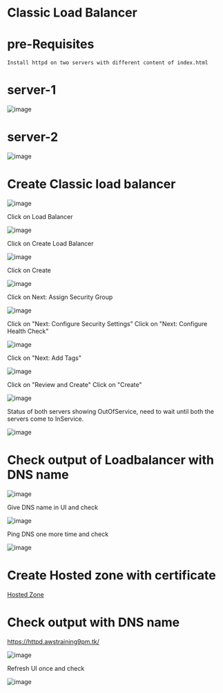 # Classic Load Balancer

# pre-Requisites
    Install httpd on two servers with different content of index.html
# server-1
  ![image](https://user-images.githubusercontent.com/58024415/107868307-69e3d780-6ea9-11eb-8869-7509527e6a5b.png)
# server-2
  ![image](https://user-images.githubusercontent.com/58024415/107868412-23db4380-6eaa-11eb-8f9d-1d56fcf62eb6.png)
# Create Classic load balancer
  ![image](https://user-images.githubusercontent.com/58024415/107868427-4cfbd400-6eaa-11eb-9162-41b415535291.png)
  
  Click on Load Balancer
  
  ![image](https://user-images.githubusercontent.com/58024415/107868455-82082680-6eaa-11eb-9985-1b5cce1b875f.png)

  Click on Create Load Balancer
  
  ![image](https://user-images.githubusercontent.com/58024415/107868472-9fd58b80-6eaa-11eb-891d-53412f3d221e.png)

  Click on Create
  
  ![image](https://user-images.githubusercontent.com/58024415/107868493-baa80000-6eaa-11eb-8021-c29e7454cc88.png)

  Click on Next: Assign Security Group
  
  ![image](https://user-images.githubusercontent.com/58024415/107868528-f642ca00-6eaa-11eb-9911-203f3a1a9b66.png)

  Click on "Next: Configure Security Settings"
  Click on "Next: Configure Health Check"
  
  ![image](https://user-images.githubusercontent.com/58024415/107868548-330ec100-6eab-11eb-9280-4c675d5d11ed.png)

  Click on "Next: Add Tags"
  
  ![image](https://user-images.githubusercontent.com/58024415/107868558-4752be00-6eab-11eb-8d7d-ea4b5733a6ac.png)

  Click on "Review and Create"
  Click on "Create"
  
  ![image](https://user-images.githubusercontent.com/58024415/107868586-808b2e00-6eab-11eb-8175-10148a67f9a3.png)

  Status of both servers showing OutOfService, need to wait until both the servers come to InService.

  ![image](https://user-images.githubusercontent.com/58024415/107868615-d233b880-6eab-11eb-8629-a01678c5a378.png)

# Check output of Loadbalancer with DNS name
  ![image](https://user-images.githubusercontent.com/58024415/107868639-05764780-6eac-11eb-9bdf-663fc0e4d518.png)
 
  Give DNS name in UI and check 
  
  ![image](https://user-images.githubusercontent.com/58024415/107868649-158e2700-6eac-11eb-96d8-da30b14f46a6.png)
  
  Ping DNS one more time and check
  
  ![image](https://user-images.githubusercontent.com/58024415/107868655-1e7ef880-6eac-11eb-9b7c-4ffb079e0853.png)
# Create Hosted zone with certificate
  [Hosted Zone](https://github.com/Naresh240/Hosted-Zone/blob/main/README.md)
# Check output with DNS name
  https://httpd.awstraining9pm.tk/
  
  ![image](https://user-images.githubusercontent.com/58024415/107871963-585ff700-6ecc-11eb-9a1c-19311c808d2d.png)
  
  Refresh UI once and check
  
  ![image](https://user-images.githubusercontent.com/58024415/107871965-5dbd4180-6ecc-11eb-93f7-4bc9eb931a20.png)

